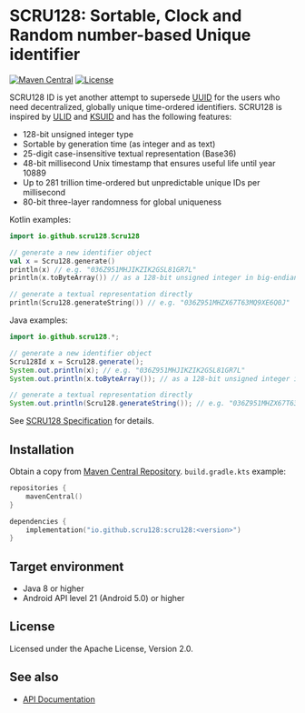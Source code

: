 # SCRU128: Sortable, Clock and Random number-based Unique identifier

[![Maven Central](https://img.shields.io/maven-central/v/io.github.scru128/scru128)](https://search.maven.org/artifact/io.github.scru128/scru128)
[![License](https://img.shields.io/github/license/scru128/java)](https://github.com/scru128/java/blob/main/LICENSE)

SCRU128 ID is yet another attempt to supersede [UUID] for the users who need
decentralized, globally unique time-ordered identifiers. SCRU128 is inspired by
[ULID] and [KSUID] and has the following features:

- 128-bit unsigned integer type
- Sortable by generation time (as integer and as text)
- 25-digit case-insensitive textual representation (Base36)
- 48-bit millisecond Unix timestamp that ensures useful life until year 10889
- Up to 281 trillion time-ordered but unpredictable unique IDs per millisecond
- 80-bit three-layer randomness for global uniqueness

Kotlin examples:

```kotlin
import io.github.scru128.Scru128

// generate a new identifier object
val x = Scru128.generate()
println(x) // e.g. "036Z951MHJIKZIK2GSL81GR7L"
println(x.toByteArray()) // as a 128-bit unsigned integer in big-endian byte array

// generate a textual representation directly
println(Scru128.generateString()) // e.g. "036Z951MHZX67T63MQ9XE6Q0J"
```

Java examples:

```java
import io.github.scru128.*;

// generate a new identifier object
Scru128Id x = Scru128.generate();
System.out.println(x); // e.g. "036Z951MHJIKZIK2GSL81GR7L"
System.out.println(x.toByteArray()); // as a 128-bit unsigned integer in big-endian byte array

// generate a textual representation directly
System.out.println(Scru128.generateString()); // e.g. "036Z951MHZX67T63MQ9XE6Q0J"
```

See [SCRU128 Specification] for details.

[uuid]: https://en.wikipedia.org/wiki/Universally_unique_identifier
[ulid]: https://github.com/ulid/spec
[ksuid]: https://github.com/segmentio/ksuid
[scru128 specification]: https://github.com/scru128/spec

## Installation

Obtain a copy from [Maven Central Repository]. `build.gradle.kts` example:

```kotlin
repositories {
    mavenCentral()
}

dependencies {
    implementation("io.github.scru128:scru128:<version>")
}
```

[maven central repository]: https://search.maven.org/artifact/io.github.scru128/scru128

## Target environment

- Java 8 or higher
- Android API level 21 (Android 5.0) or higher

## License

Licensed under the Apache License, Version 2.0.

## See also

- [API Documentation](https://scru128.github.io/java/docs/)
